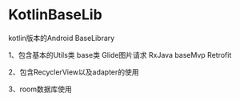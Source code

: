 # KotlinBaseLib
kotlin版本的Android BaseLibrary 

1、包含基本的Utils类 base类 Glide图片请求 RxJava baseMvp Retrofit

2、包含RecyclerView以及adapter的使用

3、room数据库使用
